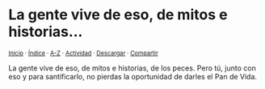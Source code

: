 # La gente vive de eso, de mitos e historias...
<sup>[Inicio](../../../../index.md) · [Índice](../../../../indices/apotegmas.md) · [A-Z](../../../../indices/alfabetico.md) · [Actividad](../../../../indices/actividad.md) · <a href="../../../../contenido/l/a/g/la-gente-vive-de-eso.html" download="jucardus-la-gente-vive-de-eso.html">Descargar</a> · [Compartir](https://x.com/intent/tweet?text=Apotegmas%3A%20La%20gente%20vive%20de%20eso%2C%20de%20mitos%20e%20historias...%0A%E2%86%92%20https%3A%2F%2Fjucardus.github.io%2Fcontenido%2Fl%2Fa%2Fg%2Fla-gente-vive-de-eso.html%0A%0A%23aptgms_jucardus%0A%40jucardus)</sup>

La gente vive de eso, de mitos e historias, de los peces. Pero tú, junto con eso y para santificarlo, no pierdas la oportunidad de darles el Pan de Vida.
